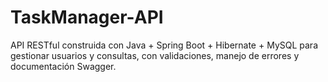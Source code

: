 # TaskManager-API
API RESTful construida con Java + Spring Boot + Hibernate + MySQL  para gestionar usuarios y consultas, con validaciones, manejo de errores y documentación Swagger.
